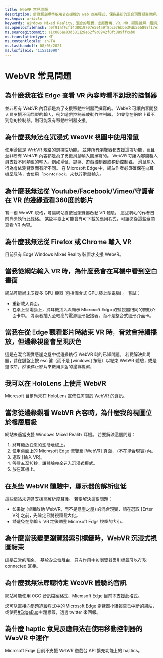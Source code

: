 ```yaml
---
title: WebVR 常見問題
description: 針對超越標準取用者支援檔的 web 應用程式，保持最新的混合現實疑難排解。
ms.topic: article
keywords: Windows Mixed Reality、混合的現實、虛擬實境、VR、MR、疑難排解、錯誤、協助、支援、WebVR
ms.openlocfilehash: d0f91af9cf14d8019707e504a9f8bc076bbe39db566895f17e1e56d6b906336d
ms.sourcegitcommit: a1c086aa83d381129e62f9d8942f0fc889ffcab0
ms.translationtype: MT
ms.contentlocale: zh-TW
ms.lasthandoff: 08/05/2021
ms.locfileid: "115211090"
---
```

# <a name="webvr-faqs"></a>WebVR 常見問題

## <a name="why-cant-i-see-my-controllers-when-viewing-vr-content-from-edge"></a>為什麼我在從 Edge 查看 VR 內容時看不到我的控制器

並非所有 WebVR 內容都是為了支援移動控制器而撰寫的。 WebVR 可讓內容開發人員支援不同類型的輸入，例如遊戲控制器或動作控制器。 如果您在網站上看不到您的控制器，則可能沒有移動控制器支援。

## <a name="why-cant-i-use-the-mouse-in-an-immersive-webvr-view"></a>為什麼我無法在沉浸式 WebVR 視圖中使用滑鼠

使用滑鼠是 WebVR 規格的選擇性功能。 並非所有瀏覽器都支援這項功能，而且並非所有 WebVR 內容都是為了支援滑鼠輸入而撰寫的。 WebVR 可讓內容開發人員支援不同類型的輸入，例如滑鼠、鍵盤、遊戲控制器或移動控制器。 滑鼠輸入行為會依瀏覽器而有所不同。 在 Microsoft Edge 中，網站作者必須確保在向耳機呈現時，會使用「pointerlock」來執行滑鼠輸入。

## <a name="why-cant-i-view-360-degree-videos-from-youtubefacebookvimeothe-guardian-etc-from-edge-in-vr"></a>為什麼我無法從 Youtube/Facebook/Vimeo/守護者在 VR 的邊緣查看360度的影片

有一個 WebVR 規格，可讓網站直接從瀏覽器啟動 VR 體驗。 這些網站的作者目前尚未執行此規格。 某些平臺上可能會有可下載的應用程式，可讓您從這些廠商查看 VR 內容。

## <a name="why-cant-i-enter-vr-from-firefox-or-chrome"></a>為什麼我無法從 Firefox 或 Chrome 輸入 VR

目前只有 Edge Windows Mixed Reality 裝置才支援 WebVR。

## <a name="when-i-enter-vr-from-a-website-why-do-i-see-a-blank-screen-in-my-headset"></a>當我從網站輸入 VR 時，為什麼我會在耳機中看到空白畫面

網站可能尚未支援多 GPU 機器 (包括混合式 GPU 膝上型電腦) 。 嘗試：

* 重新載入頁面。
* 在桌上型電腦上，將耳機插入與顯示 Microsoft Edge 的監視器相同的圖形介面卡中。 將兩者插入至較高的電源圖形配接器，而不是整合式圖形介面卡。

## <a name="when-i-exit-vr-when-watching-a-video-from-edge-the-sound-continues-playing-but-the-edge-window-is-grayed-out"></a>當我在從 Edge 觀看影片時結束 VR 時，音效會持續播放，但邊緣視窗會呈現灰色

這是在混合現實懸崖之屋中從邊緣執行 WebVR 時的已知問題。 若要解決此問題，請在鍵盤上按 esc 鍵（而不是 [windows] 按鈕）以結束 WebVR 體驗，或是選取它，然後停止影片來啟用灰色的邊緣視窗。

## <a name="can-i-use-webvr-on-the-hololens"></a>我可以在 HoloLens 上使用 WebVR

Microsoft 目前尚未在 HoloLens 宣佈任何關於 WebVR 的資訊。

## <a name="why-is-my-view-at-floor-level-when-viewing-webvr-content-from-edge"></a>當您從邊緣觀看 WebVR 內容時，為什麼我的視圖位於樓層層級

網站未適當支援 Windows Mixed Reality 耳機。 若要解決這個問題︰

1. 將耳機放在您的空間地板上。
2. 使用桌面上的 Microsoft Edge 流覽至 [WebVR] 頁面， (不在混合現實) 內。
3. 選取 [輸入 VR]。
4. 等候五至10秒，讓體驗完全進入沉浸式模式。
5. 放在耳機上。

## <a name="the-display-is-low-resolution-in-some-webvr-experiences"></a>在某些 WebVR 體驗中，顯示器的解析度低

這些網站未適當支援高解析度耳機。 若要解決這個問題︰

* 如果從 (桌面啟動 WebVR，而不是懸崖之屋) 的混合現實，請在選取 [Enter VR] 之前，先確定已將視窗最大化。
* 請避免在您輸入 VR 之後調整 Microsoft Edge 視窗的大小。

## <a name="why-does-the-webvr-immersive-view-exit-when-i-change-browser-tabs"></a>為什麼當我變更瀏覽器索引標籤時，WebVR 沉浸式視圖結束

這是正常的現象。 基於安全性理由，只有作用中的瀏覽器索引標籤可以存取 connected 耳機。

## <a name="why-cant-i-hear-audio-on-a-particular-webvr-experience"></a>為什麼我無法聆聽特定 WebVR 體驗的音訊

網站可能使用 OGG 音訊檔案格式，Microsoft Edge 目前不支援此格式。

您可以直接向[問題追蹤](https://developer.microsoft.com/microsoft-edge/platform/issues/)程式中的 Microsoft Edge 瀏覽器小組報告已中斷的網站，或使用[#EdgeBug](https://blogs.windows.com/msedgedev/2016/08/11/edgebug-twitter/)主題標籤，透過 twitter 來回報。

## <a name="why-does-haptic-feedback-not-work-in-webvr-with-motion-controllers"></a>為什麼 haptic 意見反應無法在使用移動控制器的 WebVR 中運作

Microsoft Edge 目前不支援 WebVR 遊戲台 API 擴充功能上的 haptics。